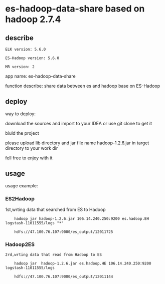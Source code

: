 # es-hadoop-data-share based on hadoop 2.7.4 


## describe

    ELK version: 5.6.0

    ES-Hadoop version: 5.6.0
    
    MR version: 2



app name: es-hadoop-data-share

function describe: share data between es and hadoop base on ES-Hadoop


## deploy

way to deploy:

download the sources and import to your IDEA or use git clone to get it 

biuld the project 

please upload lib directory and jar file name hadoop-1.2.6.jar in target directory to your work dir

fell free to enjoy with it


## usage

usage example:

### ES2Hadoop

1st,wrting data that searched from ES to Hadoop 
    
        hadoop jar hadoop-1.2.6.jar 106.14.240.250:9200 es.hadoop.EH logstash-11011555/logs "*"  
        
        hdfs://47.100.76.107:9000/es_output/12011725
        
### Hadoop2ES

    2rd,wrting data that read from Hadoop to ES
    
        hadoop jar  hadoop-1.2.6.jar es.hadoop.HE 106.14.240.250:9200 logstash-11011555/logs  
        
        hdfs://47.100.76.107:9000/es_output/12011144  

